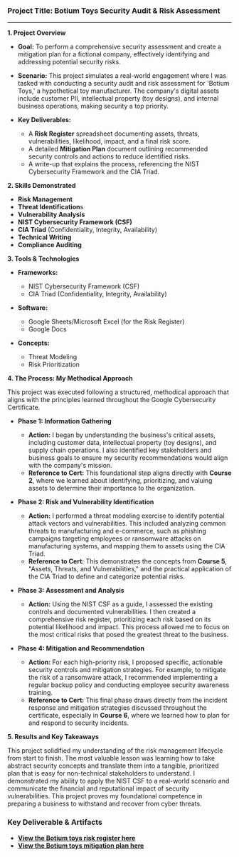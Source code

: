 ### **Project Title: Botium Toys Security Audit & Risk Assessment**

---

**1. Project Overview**

* **Goal:** To perform a comprehensive security assessment and create a mitigation plan for a fictional company, effectively identifying and addressing potential security risks.

* **Scenario:** This project simulates a real-world engagement where I was tasked with conducting a security audit and risk assessment for 'Botium Toys,' a hypothetical toy manufacturer. The company's digital assets include customer PII, intellectual property (toy designs), and internal business operations, making security a top priority.

* **Key Deliverables:**
    * A **Risk Register** spreadsheet documenting assets, threats, vulnerabilities, likelihood, impact, and a final risk score.
    * A detailed **Mitigation Plan** document outlining recommended security controls and actions to reduce identified risks.
    * A write-up that explains the process, referencing the NIST Cybersecurity Framework and the CIA Triad.

**2. Skills Demonstrated**

* **Risk Management**
* **Threat Identification**s
* **Vulnerability Analysis**
* **NIST Cybersecurity Framework (CSF)**
* **CIA Triad** (Confidentiality, Integrity, Availability)
* **Technical Writing**
* **Compliance Auditing**

**3. Tools & Technologies**

* **Frameworks:**
    * NIST Cybersecurity Framework (CSF)
    * CIA Triad (Confidentiality, Integrity, Availability)

* **Software:**
    * Google Sheets/Microsoft Excel (for the Risk Register)
    * Google Docs

* **Concepts:**
    * Threat Modeling
    * Risk Prioritization

**4. The Process: My Methodical Approach**

This project was executed following a structured, methodical approach that aligns with the principles learned throughout the Google Cybersecurity Certificate.

* **Phase 1: Information Gathering**
    * **Action:** I began by understanding the business's critical assets, including customer data, intellectual property (toy designs), and supply chain operations. I also identified key stakeholders and business goals to ensure my security recommendations would align with the company's mission.
    * **Reference to Cert:** This foundational step aligns directly with **Course 2**, where we learned about identifying, prioritizing, and valuing assets to determine their importance to the organization.

* **Phase 2: Risk and Vulnerability Identification**
    * **Action:** I performed a threat modeling exercise to identify potential attack vectors and vulnerabilities. This included analyzing common threats to manufacturing and e-commerce, such as phishing campaigns targeting employees or ransomware attacks on manufacturing systems, and mapping them to assets using the CIA Triad.
    * **Reference to Cert:** This demonstrates the concepts from **Course 5**, "Assets, Threats, and Vulnerabilities," and the practical application of the CIA Triad to define and categorize potential risks.

* **Phase 3: Assessment and Analysis**
    * **Action:** Using the NIST CSF as a guide, I assessed the existing controls and documented vulnerabilities. I then created a comprehensive risk register, prioritizing each risk based on its potential likelihood and impact. This process allowed me to focus on the most critical risks that posed the greatest threat to the business.
    
* **Phase 4: Mitigation and Recommendation**
    * **Action:** For each high-priority risk, I proposed specific, actionable security controls and mitigation strategies. For example, to mitigate the risk of a ransomware attack, I recommended implementing a regular backup policy and conducting employee security awareness training.
    * **Reference to Cert:** This final phase draws directly from the incident response and mitigation strategies discussed throughout the certificate, especially in **Course 6**, where we learned how to plan for and respond to security incidents.
	
**5. Results and Key Takeaways**

This project solidified my understanding of the risk management lifecycle from start to finish. The most valuable lesson was learning how to take abstract security concepts and translate them into a tangible, prioritized plan that is easy for non-technical stakeholders to understand. I demonstrated my ability to apply the NIST CSF to a real-world scenario and communicate the financial and reputational impact of security vulnerabilities. This project proves my foundational competence in preparing a business to withstand and recover from cyber threats.

### **Key Deliverable & Artifacts**

* **[View the Botium toys risk register here](Botium-toys-risk-register.xlsx)**
* **[View the Botium toys mitigation plan here](Botium-toys-mitigation-plan.pdf)**